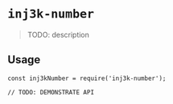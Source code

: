 # `inj3k-number`

> TODO: description

## Usage

```
const inj3kNumber = require('inj3k-number');

// TODO: DEMONSTRATE API
```
